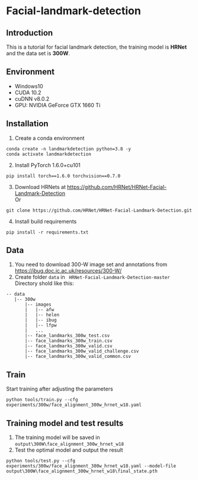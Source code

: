 # Facial-landmark-detection

## Introduction
This is a tutorial for facial landmark detection, the training model is **HRNet** and the data set is **300W**.
## Environment
* Windows10
* CUDA 10.2
* cuDNN v8.0.2
* GPU: NVIDIA GeForce GTX 1660 Ti

## Installation
1. Create a conda environment
```
conda create -n landmarkdetection python=3.8 -y
conda activate landmarkdetection
```
2. Install PyTorch 1.6.0+cu101
```
pip install torch==1.6.0 torchvision==0.7.0
```
3. Download HRNets at <https://github.com/HRNet/HRNet-Facial-Landmark-Detection>  
Or
```
git clone https://github.com/HRNet/HRNet-Facial-Landmark-Detection.git
```
4. Install build requirements
```
pip install -r requirements.txt
```
## Data
1. You need to download 300-W image set and annotations from <https://ibug.doc.ic.ac.uk/resources/300-W/>
2. Create folder ```data``` in ``` HRNet-Facial-Landmark-Detection-master```  
Directory shold like this:
```
-- data
   |-- 300w
       |-- images
       |   |-- afw
       |   |-- helen
       |   |-- ibug
       |   |-- lfpw
       |   ...
       |-- face_landmarks_300w_test.csv
       |-- face_landmarks_300w_train.csv
       |-- face_landmarks_300w_valid.csv
       |-- face_landmarks_300w_valid_challenge.csv
       |-- face_landmarks_300w_valid_common.csv
```
## Train
Start training after adjusting the parameters
```
python tools/train.py --cfg experiments/300w/face_alignment_300w_hrnet_w18.yaml
```
## Training model and test results
1. The training model will be saved in ```output\300W\face_alignment_300w_hrnet_w18```
2. Test the optimal model and output the result
```
python tools/test.py --cfg experiments/300w/face_alignment_300w_hrnet_w18.yaml --model-file output\300W\face_alignment_300w_hrnet_w18\final_state.pth
```
